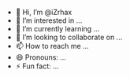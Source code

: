 - 👋 Hi, I’m @iZrhax
- 👀 I’m interested in ...
- 🌱 I’m currently learning ...
- 💞️ I’m looking to collaborate on ...
- 📫 How to reach me ...
- 😄 Pronouns: ...
- ⚡ Fun fact: ...

<!---
iZrhax/iZrhax is a ✨ special ✨ repository because its `README.md` (this file) appears on your GitHub profile.
You can click the Preview link to take a look at your changes.
--->
